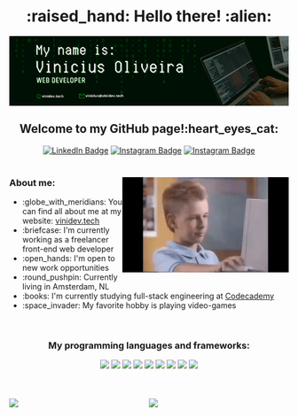 <h1 align="center">:raised_hand: Hello there! :alien:</h1>
<div id="banner" align="center">
  <img src="./banner.png" align="center">
</div>
<h2 align="center">Welcome to my GitHub page!:heart_eyes_cat:</h2>
<div id="social_links" align="center">
  <a href="https://www.linkedin.com/in/vinioliveira-dev/" target="_blank" rel="noopener noreferrer"><img src="https://img.shields.io/badge/LinkedIn-blue?style=for-the-badge&logo=linkedin&logoColor=white" alt="LinkedIn Badge"/></a>
  <a href="https://www.instagram.com/viniciusqueirozoliveira/?igshid=YmMyMTA2M2Y%3D" target="_blank" rel="noopener noreferrer"><img src="https://img.shields.io/badge/Instagram-violet?style=for-the-badge&logo=instagram&logoColor=white" alt="Instagram Badge"/></a>
  <a href="https://www.facebook.com/profile.php?id=100068644265214" target="_blank" rel="noopener noreferrer"><img src="https://img.shields.io/badge/Facebook-darkblue?style=for-the-badge&logo=facebook&logoColor=white" alt="Instagram Badge"/></a>
</div>
<br/>
<div id="about" align="center">
  <img src="./brent.gif" align="right" alt="meme gif" width="300px"/>
  <h3 align="left">About me:</h3>
  <ul align="left">
    <li align="left">:globe_with_meridians: You can find all about me at my website: <a href="vinidev.tech">vinidev.tech</a></li>
    <li align="left">:briefcase: I'm currently working as a freelancer front-end web developer</li>
    <li align="left">:open_hands: I'm open to new work opportunities</li>
    <li align="left">:round_pushpin: Currently living in Amsterdam, NL</li>
    <li align="left">:books: I'm currently studying full-stack engineering at <a href="https://www.codecademy.com/">Codecademy</a></li>
    <li align="left">:space_invader: My favorite hobby is playing video-games</li>
  </ul>
</div>
<br/>
<div id="languages_badges" width="100%" align="center">
  <h3 align="center">My programming languages and frameworks:</h3>
  <img src="https://cdn.jsdelivr.net/gh/devicons/devicon/icons/react/react-original.svg" width="100px"/>
  <img src="https://cdn.jsdelivr.net/gh/devicons/devicon/icons/redux/redux-original.svg" width="100px"/>
  <img src="https://cdn.jsdelivr.net/gh/devicons/devicon/icons/javascript/javascript-original.svg" width="100px"/>
  <img src="https://cdn.jsdelivr.net/gh/devicons/devicon/icons/html5/html5-original.svg" width="100px"/>
  <img src="https://cdn.jsdelivr.net/gh/devicons/devicon/icons/css3/css3-original.svg" width="100px"/>
  <img src="https://cdn.jsdelivr.net/gh/devicons/devicon/icons/npm/npm-original-wordmark.svg" width="100px"/>
  <img src="https://cdn.jsdelivr.net/gh/devicons/devicon/icons/nodejs/nodejs-original.svg" width="100px"/>
  <img src="https://cdn.jsdelivr.net/gh/devicons/devicon/icons/git/git-original.svg" width="100px"/>
  <img src="https://cdn.jsdelivr.net/gh/devicons/devicon/icons/github/github-original.svg" width="100px"/>
</div>
<br/>
<br/>
<br/>
<div align = "center">
  <img align="left" height = "200px" src="https://github-readme-stats.vercel.app/api/top-langs/?username=vinioliveira-dev&show_icons=true&theme=merko&count_private=true"/>
  <img height = "200px" src="https://github-readme-stats.vercel.app/api?username=vinioliveira-dev&show_icons=true&show_icons=true&theme=merko&count_private=true" />
</div>
